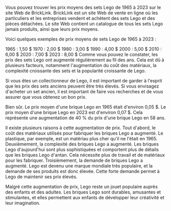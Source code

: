 Vous pouvez trouver les prix moyens des sets Lego de 1965 à 2023 sur le site Web de BrickLink. BrickLink est un site Web de vente en ligne où les particuliers et les entreprises vendent et achètent des sets Lego et des pièces détachées. Le site Web contient un catalogue de tous les sets Lego jamais produits, ainsi que leurs prix moyens.

Voici quelques exemples de prix moyens de sets Lego de 1965 à 2023 :

1965 : 1,50 $
1970 : 2,00 $
1980 : 3,00 $
1990 : 4,00 $
2000 : 5,00 $
2010 : 6,00 $
2020 : 7,00 $
2023 : 8,00 $
Comme vous pouvez le constater, les prix des sets Lego ont augmenté régulièrement au fil des ans. Cela est dû à plusieurs facteurs, notamment l'augmentation du coût des matériaux, la complexité croissante des sets et la popularité croissante de Lego.

Si vous êtes un collectionneur de Lego, il est important de garder à l'esprit que les prix des sets anciens peuvent être très élevés. Si vous envisagez d'acheter un set ancien, il est important de faire vos recherches et de vous assurer que vous obtenez un bon prix.

Bien sûr. Le prix moyen d'une brique Lego en 1965 était d'environ 0,05 $. Le prix moyen d'une brique Lego en 2023 est d'environ 0,07 $. Cela représente une augmentation de 40 % du prix d'une brique Lego en 58 ans.

Il existe plusieurs raisons à cette augmentation de prix. Tout d'abord, le coût des matériaux utilisés pour fabriquer les briques Lego a augmenté. Le plastique, par exemple, est un matériau plus cher qu'il ne l'était en 1965. Deuxièmement, la complexité des briques Lego a augmenté. Les briques Lego d'aujourd'hui sont plus sophistiquées et comportent plus de détails que les briques Lego d'antan. Cela nécessite plus de travail et de matériaux pour les fabriquer. Troisièmement, la demande de briques Lego a augmenté. Lego est devenu une marque mondiale très populaire, et la demande de ses produits est donc élevée. Cette forte demande permet à Lego de maintenir ses prix élevés.

Malgré cette augmentation de prix, Lego reste un jouet populaire auprès des enfants et des adultes. Les briques Lego sont durables, amusantes et stimulantes, et elles permettent aux enfants de développer leur créativité et leur imagination.
